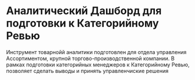 # Аналитический Дашборд для подготовки к Категорийному Ревью
Инструмент товарнойй аналитики подготовлен для отдела управления Ассортиментом, крупной торгово-производственной  компании.
В рамках подготовки категорийных менеджеров к Категорийному Ревью, позволяет сделать выводы и принять управленчиские решения

